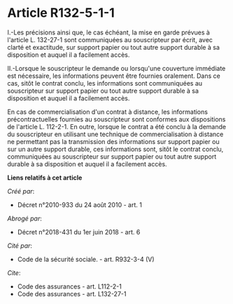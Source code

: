 # Article R132-5-1-1

I.-Les précisions ainsi que, le cas échéant, la mise en garde prévues à l'article L. 132-27-1 sont communiquées au
souscripteur par écrit, avec clarté et exactitude, sur support papier ou tout autre support durable à sa disposition et
auquel il a facilement accès. 

II.-Lorsque le souscripteur le demande ou lorsqu'une couverture immédiate est nécessaire, les informations peuvent être
fournies oralement. Dans ce cas, sitôt le contrat conclu, les informations sont communiquées au souscripteur sur support
papier ou tout autre support durable à sa disposition et auquel il a facilement accès. 

En cas de commercialisation d'un contrat à distance, les informations précontractuelles fournies au souscripteur sont
conformes aux dispositions de l'article L. 112-2-1. En outre, lorsque le contrat a été conclu à la demande du souscripteur en
utilisant une technique de commercialisation à distance ne permettant pas la transmission des informations sur support papier
ou sur un autre support durable, ces informations sont, sitôt le contrat conclu, communiquées au souscripteur sur support
papier ou tout autre support durable à sa disposition et auquel il a facilement accès.

**Liens relatifs à cet article**

_Créé par_:

  - Décret n°2010-933 du 24 août 2010 - art. 1

_Abrogé par_:

  - Décret n°2018-431 du 1er juin 2018 - art. 6

_Cité par_:

  - Code de la sécurité sociale. - art. R932-3-4 (V)

_Cite_:

  - Code des assurances - art. L112-2-1
  - Code des assurances - art. L132-27-1
